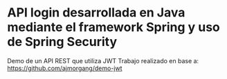 # API login desarrollada en Java mediante el framework Spring y uso de Spring Security
Demo de un API REST que utiliza JWT
Trabajo realizado en base a: https://github.com/ajmorgang/demo-jwt
